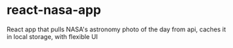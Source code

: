 # react-nasa-app
React app that pulls NASA's astronomy photo of the day from api, caches it in local storage, with flexible UI
